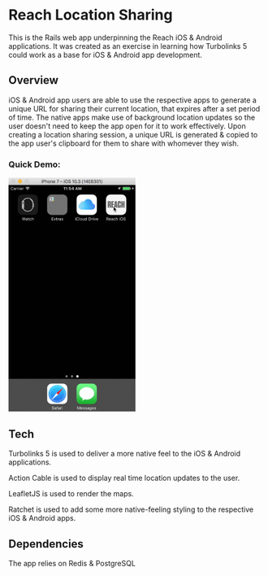 # Reach Location Sharing

This is the Rails web app underpinning the Reach iOS & Android applications. It was created as an exercise in learning how Turbolinks 5 could work as a base for iOS & Android app development.

## Overview

iOS & Android app users are able to use the respective apps to generate a unique URL for sharing their current location, that expires after a set period of time. The native apps make use of background location updates so the user doesn't need to keep the app open for it to work effectively. Upon creating a location sharing session, a unique URL is generated & copied to the app user's clipboard for them to share with whomever they wish.

### Quick Demo:

<img src="https://raw.githubusercontent.com/chris-teague/reach/master/docs/example.gif" width="250">

## Tech

Turbolinks 5 is used to deliver a more native feel to the iOS & Android applications.

Action Cable is used to display real time location updates to the user.

LeafletJS is used to render the maps.

Ratchet is used to add some more native-feeling styling to the respective iOS & Android apps.

## Dependencies

The app relies on Redis & PostgreSQL

